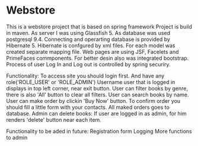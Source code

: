 # Webstore
This is a webstore project that is based on spring framework
Project is build in maven. As server I was using Glassfish 5. 
As database was used postgresql 9.4. Connecting and operarting database is provided by Hibernate 5.
Hibernate is confgured by xml files. For each model was created separate mapping file. 
Web pages are using JSF, Facelets and PrimeFaces commponents. For better desin also was integrated bootstrap.
Process of user Log In and Log out is controlled by spring securiry.

Functionality:
To access site you should login first. And have any role('ROLE_USER' or 'ROLE_ADMIN')
Username user that is logged in displays in top left corner, near exit button.
User can filter books by genre, there is also 'All' button to clear all filters.
User can search books by name.
User can make order by clickin 'Buy Now' button.
To confirm order you should fill a little form with your contacts.
All maked orders goes to database.
Admin can delete books:
If user are logged in as admin, for him renders 'delete' button near each item.


Functionality to be aded in future:
Registration form
Logging
More functions to admin
